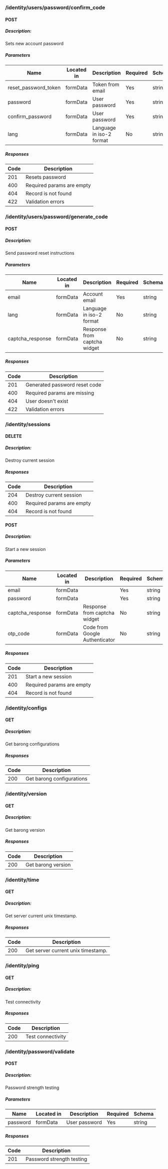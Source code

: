 

### /identity/users/password/confirm_code

#### POST
##### Description:

Sets new account password

##### Parameters

| Name | Located in | Description | Required | Schema |
| ---- | ---------- | ----------- | -------- | ---- |
| reset_password_token | formData | Token from email | Yes | string |
| password | formData | User password | Yes | string |
| confirm_password | formData | User password | Yes | string |
| lang | formData | Language in iso-2 format | No | string |

##### Responses

| Code | Description |
| ---- | ----------- |
| 201 | Resets password |
| 400 | Required params are empty |
| 404 | Record is not found |
| 422 | Validation errors |

### /identity/users/password/generate_code

#### POST
##### Description:

Send password reset instructions

##### Parameters

| Name | Located in | Description | Required | Schema |
| ---- | ---------- | ----------- | -------- | ---- |
| email | formData | Account email | Yes | string |
| lang | formData | Language in iso-2 format | No | string |
| captcha_response | formData | Response from captcha widget | No | string |

##### Responses

| Code | Description |
| ---- | ----------- |
| 201 | Generated password reset code |
| 400 | Required params are missing |
| 404 | User doesn't exist |
| 422 | Validation errors |



### /identity/sessions

#### DELETE
##### Description:

Destroy current session

##### Responses

| Code | Description |
| ---- | ----------- |
| 204 | Destroy current session |
| 400 | Required params are empty |
| 404 | Record is not found |

#### POST
##### Description:

Start a new session

##### Parameters

| Name | Located in | Description | Required | Schema |
| ---- | ---------- | ----------- | -------- | ---- |
| email | formData |  | Yes | string |
| password | formData |  | Yes | string |
| captcha_response | formData | Response from captcha widget | No | string |
| otp_code | formData | Code from Google Authenticator | No | string |

##### Responses

| Code | Description |
| ---- | ----------- |
| 201 | Start a new session |
| 400 | Required params are empty |
| 404 | Record is not found |

### /identity/configs

#### GET
##### Description:

Get barong configurations

##### Responses

| Code | Description |
| ---- | ----------- |
| 200 | Get barong configurations |

### /identity/version

#### GET
##### Description:

Get barong version

##### Responses

| Code | Description |
| ---- | ----------- |
| 200 | Get barong version |

### /identity/time

#### GET
##### Description:

Get server current unix timestamp.

##### Responses

| Code | Description |
| ---- | ----------- |
| 200 | Get server current unix timestamp. |

### /identity/ping

#### GET
##### Description:

Test connectivity

##### Responses

| Code | Description |
| ---- | ----------- |
| 200 | Test connectivity |

### /identity/password/validate

#### POST
##### Description:

Password strength testing

##### Parameters

| Name | Located in | Description | Required | Schema |
| ---- | ---------- | ----------- | -------- | ---- |
| password | formData | User password | Yes | string |

##### Responses

| Code | Description |
| ---- | ----------- |
| 201 | Password strength testing |



